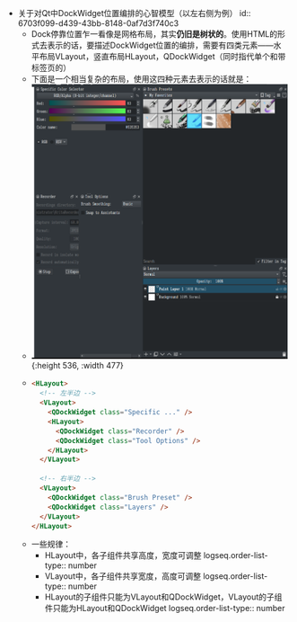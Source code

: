 - 关于对Qt中DockWidget位置编排的心智模型（以左右侧为例）
  id:: 6703f099-d439-43bb-8148-0af7d3f740c3
	- Dock停靠位置乍一看像是网格布局，其实**仍旧是树状的**。使用HTML的形式去表示的话，要描述DockWidget位置的编排，需要有四类元素——水平布局VLayout，竖直布局HLayout，QDockWidget（同时指代单个和带标签页的）
	- 下面是一个相当复杂的布局，使用这四种元素去表示的话就是：
	- ![image.png](../assets/image_1725262234529_0.png){:height 536, :width 477}
	- ```html
	  <HLayout>
	    <!-- 左半边 -->
	    <VLayout>
	      <QDockWidget class="Specific ..." />
	      <HLayout>
	        <QDockWidget class="Recorder" />
	        <QDockWidget class="Tool Options" />
	      </HLayout>
	    </VLayout>
	  
	    <!-- 右半边 -->
	    <VLayout>
	      <QDockWidget class="Brush Preset" />
	      <QDockWidget class="Layers" />
	    </VLayout>
	  </HLayout>
	  ```
	- 一些规律：
		- HLayout中，各子组件共享高度，宽度可调整
		  logseq.order-list-type:: number
		- VLayout中，各子组件共享宽度，高度可调整
		  logseq.order-list-type:: number
		- HLayout的子组件只能为VLayout和QDockWidget，VLayout的子组件只能为HLayout和QDockWidget
		  logseq.order-list-type:: number